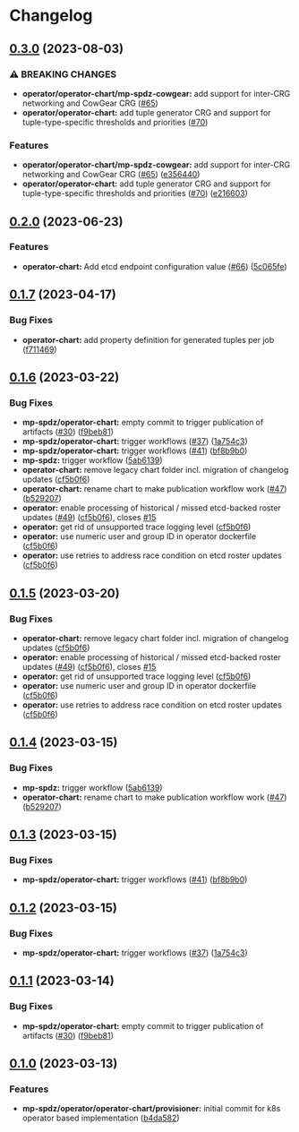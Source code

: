# Changelog

## [0.3.0](https://github.com/carbynestack/klyshko/compare/operator-chart-v0.2.0...operator-chart-v0.3.0) (2023-08-03)


### ⚠ BREAKING CHANGES

* **operator/operator-chart/mp-spdz-cowgear:** add support for inter-CRG networking and CowGear CRG ([#65](https://github.com/carbynestack/klyshko/issues/65))
* **operator/operator-chart:** add tuple generator CRG and support for tuple-type-specific thresholds and priorities ([#70](https://github.com/carbynestack/klyshko/issues/70))

### Features

* **operator/operator-chart/mp-spdz-cowgear:** add support for inter-CRG networking and CowGear CRG ([#65](https://github.com/carbynestack/klyshko/issues/65)) ([e356440](https://github.com/carbynestack/klyshko/commit/e356440f8b9bd5a7452ae0b9476e101bfc6926bc))
* **operator/operator-chart:** add tuple generator CRG and support for tuple-type-specific thresholds and priorities ([#70](https://github.com/carbynestack/klyshko/issues/70)) ([e216603](https://github.com/carbynestack/klyshko/commit/e2166031ed57fd9c982f0f8ed697f3dfa4d4aabd))

## [0.2.0](https://github.com/carbynestack/klyshko/compare/operator-chart-v0.1.7...operator-chart-v0.2.0) (2023-06-23)


### Features

* **operator-chart:** Add etcd endpoint configuration value ([#66](https://github.com/carbynestack/klyshko/issues/66)) ([5c065fe](https://github.com/carbynestack/klyshko/commit/5c065fe59bfded1e2d348e36ec9c46ed9eea51b4))

## [0.1.7](https://github.com/carbynestack/klyshko/compare/operator-chart-v0.1.6...operator-chart-v0.1.7) (2023-04-17)


### Bug Fixes

* **operator-chart:** add property definition for generated tuples per job ([f711469](https://github.com/carbynestack/klyshko/commit/f711469ff118e4508f16657456a6b6ed60667c61))

## [0.1.6](https://github.com/carbynestack/klyshko/compare/operator-chart-v0.1.5...operator-chart-v0.1.6) (2023-03-22)


### Bug Fixes

* **mp-spdz/operator-chart:** empty commit to trigger publication of artifacts ([#30](https://github.com/carbynestack/klyshko/issues/30)) ([f9beb81](https://github.com/carbynestack/klyshko/commit/f9beb81703fe8a14f568437cd29b7362381ae402))
* **mp-spdz/operator-chart:** trigger workflows ([#37](https://github.com/carbynestack/klyshko/issues/37)) ([1a754c3](https://github.com/carbynestack/klyshko/commit/1a754c336d4cef441b1cbcaeb4820d034c38b90e))
* **mp-spdz/operator-chart:** trigger workflows ([#41](https://github.com/carbynestack/klyshko/issues/41)) ([bf8b9b0](https://github.com/carbynestack/klyshko/commit/bf8b9b0a51d85473d6bf785dfd0efab608124ccc))
* **mp-spdz:** trigger workflow ([5ab6139](https://github.com/carbynestack/klyshko/commit/5ab6139349bc6349045128edde210f7d337de47d))
* **operator-chart:** remove legacy chart folder incl. migration of changelog updates ([cf5b0f6](https://github.com/carbynestack/klyshko/commit/cf5b0f67e6a3e5ca2a6525e4b65b511a976d8419))
* **operator-chart:** rename chart to make publication workflow work ([#47](https://github.com/carbynestack/klyshko/issues/47)) ([b529207](https://github.com/carbynestack/klyshko/commit/b5292070fda11633f8b61b972dce4882a6e7bef1))
* **operator:** enable processing of historical / missed etcd-backed roster updates ([#49](https://github.com/carbynestack/klyshko/issues/49)) ([cf5b0f6](https://github.com/carbynestack/klyshko/commit/cf5b0f67e6a3e5ca2a6525e4b65b511a976d8419)), closes [#15](https://github.com/carbynestack/klyshko/issues/15)
* **operator:** get rid of unsupported trace logging level ([cf5b0f6](https://github.com/carbynestack/klyshko/commit/cf5b0f67e6a3e5ca2a6525e4b65b511a976d8419))
* **operator:** use numeric user and group ID in operator dockerfile ([cf5b0f6](https://github.com/carbynestack/klyshko/commit/cf5b0f67e6a3e5ca2a6525e4b65b511a976d8419))
* **operator:** use retries to address race condition on etcd roster updates ([cf5b0f6](https://github.com/carbynestack/klyshko/commit/cf5b0f67e6a3e5ca2a6525e4b65b511a976d8419))

## [0.1.5](https://github.com/carbynestack/klyshko/compare/operator-chart-v0.1.4...operator-chart-v0.1.5) (2023-03-20)

### Bug Fixes

- **operator-chart:** remove legacy chart folder incl. migration of changelog
  updates
  ([cf5b0f6](https://github.com/carbynestack/klyshko/commit/cf5b0f67e6a3e5ca2a6525e4b65b511a976d8419))
- **operator:** enable processing of historical / missed etcd-backed roster
  updates ([#49](https://github.com/carbynestack/klyshko/issues/49))
  ([cf5b0f6](https://github.com/carbynestack/klyshko/commit/cf5b0f67e6a3e5ca2a6525e4b65b511a976d8419)),
  closes [#15](https://github.com/carbynestack/klyshko/issues/15)
- **operator:** get rid of unsupported trace logging level
  ([cf5b0f6](https://github.com/carbynestack/klyshko/commit/cf5b0f67e6a3e5ca2a6525e4b65b511a976d8419))
- **operator:** use numeric user and group ID in operator dockerfile
  ([cf5b0f6](https://github.com/carbynestack/klyshko/commit/cf5b0f67e6a3e5ca2a6525e4b65b511a976d8419))
- **operator:** use retries to address race condition on etcd roster updates
  ([cf5b0f6](https://github.com/carbynestack/klyshko/commit/cf5b0f67e6a3e5ca2a6525e4b65b511a976d8419))

## [0.1.4](https://github.com/carbynestack/klyshko/compare/operator-chart-v0.1.3...operator-chart-v0.1.4) (2023-03-15)

### Bug Fixes

- **mp-spdz:** trigger workflow
  ([5ab6139](https://github.com/carbynestack/klyshko/commit/5ab6139349bc6349045128edde210f7d337de47d))
- **operator-chart:** rename chart to make publication workflow work
  ([#47](https://github.com/carbynestack/klyshko/issues/47))
  ([b529207](https://github.com/carbynestack/klyshko/commit/b5292070fda11633f8b61b972dce4882a6e7bef1))

## [0.1.3](https://github.com/carbynestack/klyshko/compare/operator-chart-v0.1.2...operator-chart-v0.1.3) (2023-03-15)

### Bug Fixes

- **mp-spdz/operator-chart:** trigger workflows
  ([#41](https://github.com/carbynestack/klyshko/issues/41))
  ([bf8b9b0](https://github.com/carbynestack/klyshko/commit/bf8b9b0a51d85473d6bf785dfd0efab608124ccc))

## [0.1.2](https://github.com/carbynestack/klyshko/compare/operator-chart-v0.1.1...operator-chart-v0.1.2) (2023-03-15)

### Bug Fixes

- **mp-spdz/operator-chart:** trigger workflows
  ([#37](https://github.com/carbynestack/klyshko/issues/37))
  ([1a754c3](https://github.com/carbynestack/klyshko/commit/1a754c336d4cef441b1cbcaeb4820d034c38b90e))

## [0.1.1](https://github.com/carbynestack/klyshko/compare/operator-chart-v0.1.0...operator-chart-v0.1.1) (2023-03-14)

### Bug Fixes

- **mp-spdz/operator-chart:** empty commit to trigger publication of artifacts
  ([#30](https://github.com/carbynestack/klyshko/issues/30))
  ([f9beb81](https://github.com/carbynestack/klyshko/commit/f9beb81703fe8a14f568437cd29b7362381ae402))

## [0.1.0](https://github.com/carbynestack/klyshko/compare/operator-chart-v0.0.1...operator-chart-v0.1.0) (2023-03-13)

### Features

- **mp-spdz/operator/operator-chart/provisioner:** initial commit for k8s
  operator based implementation
  ([b4da582](https://github.com/carbynestack/klyshko/commit/b4da58202091eefcea3782070587f094d9dabb83))

